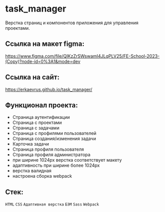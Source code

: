 # task_manager
Верстка страниц и компонентов приложения для управления проектами.

## Ссылка на макет figma:
https://www.figma.com/file/QIKzZrSWswamI4JLqPLV25/FE-School-2023-(Copy)?node-id=0%3A1&mode=dev

## Ссылка на сайт: 
https://erkaevrus.github.io/task_manager/

## Функционал проекта:
- Страница аутентификации
- Страница с проектами
- Страница с задачами
- Страница с профилями пользователей
- Страница создания/изменения задачи
- Карточка задачи
- Страница профиля пользователя
- Страница профиля администратора
- при ширине 1024px верстка соответствует макету
- адаптивность при ширине более 1024px
- верстка валидная
- настроена сборка webpack

## Стек:
```HTML``` ```CSS``` ```Адаптивная верстка``` ```БЭМ``` ```Sass``` ```Webpack```
